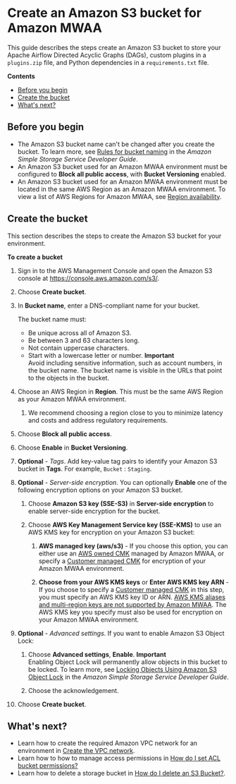 # Create an Amazon S3 bucket for Amazon MWAA<a name="mwaa-s3-bucket"></a>

This guide describes the steps create an Amazon S3 bucket to store your Apache Airflow Directed Acyclic Graphs \(DAGs\), custom plugins in a `plugins.zip` file, and Python dependencies in a `requirements.txt` file\. 

**Contents**
+ [Before you begin](#mwaa-s3-bucket-before)
+ [Create the bucket](#mwaa-s3-bucket-create)
+ [What's next?](#mwaa-s3-bucket-next-up)

## Before you begin<a name="mwaa-s3-bucket-before"></a>
+ The Amazon S3 bucket name can't be changed after you create the bucket\. To learn more, see [Rules for bucket naming](https://docs.aws.amazon.com/AmazonS3/latest/dev/BucketRestrictions.html#bucketnamingrules) in the *Amazon Simple Storage Service Developer Guide*\.
+ An Amazon S3 bucket used for an Amazon MWAA environment must be configured to **Block all public access**, with **Bucket Versioning** enabled\.
+ An Amazon S3 bucket used for an Amazon MWAA environment must be located in the same AWS Region as an Amazon MWAA environment\. To view a list of AWS Regions for Amazon MWAA, see [Region availability](what-is-mwaa.md#regions-mwaa)\.

## Create the bucket<a name="mwaa-s3-bucket-create"></a>

This section describes the steps to create the Amazon S3 bucket for your environment\.

**To create a bucket**

1. Sign in to the AWS Management Console and open the Amazon S3 console at [https://console\.aws\.amazon\.com/s3/](https://console.aws.amazon.com/s3/)\.

1. Choose **Create bucket**\.

1. In **Bucket name**, enter a DNS\-compliant name for your bucket\.

   The bucket name must:
   + Be unique across all of Amazon S3\.
   + Be between 3 and 63 characters long\.
   + Not contain uppercase characters\.
   + Start with a lowercase letter or number\.
**Important**  
Avoid including sensitive information, such as account numbers, in the bucket name\. The bucket name is visible in the URLs that point to the objects in the bucket\.

1. Choose an AWS Region in **Region**\. This must be the same AWS Region as your Amazon MWAA environment\. 

   1. We recommend choosing a region close to you to minimize latency and costs and address regulatory requirements\. 

1. Choose **Block all public access**\.

1. Choose **Enable** in **Bucket Versioning**\.

1. **Optional** \- *Tags*\. Add key\-value tag pairs to identify your Amazon S3 bucket in **Tags**\. For example, `Bucket` : `Staging`\.

1. **Optional** \- *Server\-side encryption*\. You can optionally **Enable** one of the following encryption options on your Amazon S3 bucket\.

   1. Choose **Amazon S3 key \(SSE\-S3\)** in **Server\-side encryption** to enable server\-side encryption for the bucket\.

   1. Choose **AWS Key Management Service key \(SSE\-KMS\)** to use an AWS KMS key for encryption on your Amazon S3 bucket:

      1. **AWS managed key \(aws/s3\)** \- If you choose this option, you can either use an [AWS owned CMK](https://docs.aws.amazon.com/kms/latest/developerguide/concepts.html#aws-owned-cmk) managed by Amazon MWAA, or specify a [Customer managed CMK](https://docs.aws.amazon.com/kms/latest/developerguide/concepts.html#customer-cmk) for encryption of your Amazon MWAA environment\.

      1. **Choose from your AWS KMS keys** or **Enter AWS KMS key ARN** \- If you choose to specify a [Customer managed CMK](https://docs.aws.amazon.com/kms/latest/developerguide/concepts.html#customer-cmk) in this step, you must specify an AWS KMS key ID or ARN\. [AWS KMS aliases and multi\-region keys are not supported by Amazon MWAA](custom-keys-certs.md)\. The AWS KMS key you specify must also be used for encryption on your Amazon MWAA environment\. 

1. **Optional** \- *Advanced settings*\. If you want to enable Amazon S3 Object Lock:

   1. Choose **Advanced settings**, **Enable**\.
**Important**  
Enabling Object Lock will permanently allow objects in this bucket to be locked\. To learn more, see [Locking Objects Using Amazon S3 Object Lock](https://docs.aws.amazon.com/AmazonS3/latest/dev/object-lock.html) in the *Amazon Simple Storage Service Developer Guide*\.

   1. Choose the acknowledgement\.

1. Choose **Create bucket**\.

## What's next?<a name="mwaa-s3-bucket-next-up"></a>
+ Learn how to create the required Amazon VPC network for an environment in [Create the VPC network](vpc-create.md)\.
+ Learn how to how to manage access permissions in [How do I set ACL bucket permissions?](https://docs.aws.amazon.com/AmazonS3/latest/user-guide/set-bucket-permissions.html)
+ Learn how to delete a storage bucket in [How do I delete an S3 Bucket?](https://docs.aws.amazon.com/AmazonS3/latest/user-guide/delete-bucket.html)\.